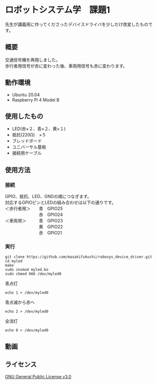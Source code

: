 # ロボットシステム学　課題1
先生が講義用に作ってくださったデバイスドライバを少しだけ改変したものです。
## 概要
交通信号機を再現しました。  
歩行者用信号が赤に変わった後、車両用信号も赤に変わります。
## 動作環境
- Ubuntu 20.04
- Raspberry Pi 4 Model B
## 使用したもの　
- LED(赤×２、青×２、黄×１)
- 抵抗(220Ω)　×５
- ブレッドボード
- ユニバーサル基板
- 接続用ケーブル

## 使用方法
### 接続
GPIO、抵抗、LED、GNDの順につなぎます。  
対応するGPIOピンとLEDの組み合わせは以下の通りです。  
＜歩行者用＞　　青　GPIO25  
　　　　　　　　赤　GPIO24  
＜車両用＞　　　青　GPIO23  
　　　　　　　　黄　GPIO22  
　　　　　　　　赤　GPIO21  
### 実行
```
git clone https://github.com/masakifukuchi/robosys_device_driver.git  
cd myled
make
sudo insmod myled.ko
sudo chmod 666 /dev/myled0
```
青点灯  
```
echo 1 > /dev/myled0
```
青点滅から赤へ  
```
echo 2 > /dev/myled0
```
全消灯  
```
echo 0 > /dev/myled0
```

## 動画
## ライセンス
[GNU General Public License v3.0](https://github.com/masakifukuchi/robosys_device_driver/blob/main/LICENSE)
